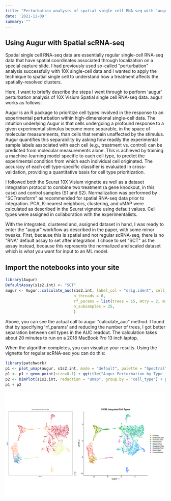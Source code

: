```yaml
---
title: "Perturbation analysis of spatial single cell RNA-seq with 'augur'"
date: '2021-11-09'
summary: ""
---
```




## Using Augur with Spatial scRNA-seq 

Spatial single cell RNA-seq data are essentially regular single-cell RNA-seq data that have spatial coordinates associated through localization on a special capture slide. I had previously used so-called "perturbation" analysis successfully with 10X single-cell data and I wanted to apply the technique to spatial single cell to understand how a treatment affects the spatially-resolved clusters.

Here, I want to briefly describe the steps I went through to perform 'augur' perturbation analysis of 10X Visium Spatial single cell RNA-seq data.   augur works as follows:  

Augur is an R package to prioritize cell types involved in the response to an experimental perturbation within high-dimensional single-cell data. The intuition underlying Augur is that cells undergoing a profound response to a given experimental stimulus become more separable, in the space of molecular measurements, than cells that remain unaffected by the stimulus. Augur quantifies this separability by asking how readily the experimental sample labels associated with each cell (e.g., treatment vs. control) can be predicted from molecular measurements alone. This is achieved by training a machine-learning model specific to each cell type, to predict the experimental condition from which each individual cell originated. The accuracy of each cell type-specific classifier is evaluated in cross-validation, providing a quantitative basis for cell type prioritization.

I followed both the Seurat 10X Visium vignette as well as a dataset integration protocol to combine two treatment (a gene knockout, in this case) and control samples (S1 and S2).   Normalization was performed by "SCTransform" as recommended for spatial RNA-seq data prior to integration.   PCA,  K-nearest neighbors, clustering, and uMAP were calculated as described in the Seurat vignette using default values.    Cell types were assigned in collaboration with the experimentalists.  

With the integrated, clustered and, assigned dataset in hand, I was ready to enter the "augur" workflow as described in the paper, with some minor tweaks. First, because this is spatial and not regular scRNA-seq, there is no "RNA" default assay to set after integration. I chose to set "SCT" as the assay instead, because this represents the normalized and scaled dataset which is what you want for input to an ML model.

## Import the notebooks into your site

```r
library(Augur)
DefaultAssay(s1s2.int) <- "SCT"
augur <- Augur::calculate_auc(s1s2.int, label_col = "orig.ident", cell_type_col = "cell_type", 
                              n_threads = 6, 
                              rf_params = list(trees = 15, mtry = 2, min_n = NULL, importance = "accuracy"),
                              n_subsamples = 25,
                              )
```

Above, you can see the actual call to augur "calculate_auc" method. I found that by specifying 'rf_params' and reducing the number of trees, I got better separation between cell types in the AUC readout. The calculation takes about 20 minutes to run on a 2018 MacBook Pro 13 inch laptop.

When the algorithm completes, you can visualize your results. Using the vignette for regular scRNA-seq you can do this:

```r
library(patchwork)
p1 <- plot_umap(augur, s1s2.int, mode = "default", palette = "Spectral")
p1 <- p1 + geom_point(size=0.1) + ggtitle("Augur Perturbation by Type (Red = Most)")
p2 <- DimPlot(s1s2.int, reduction = "umap", group.by = "cell_type") + ggtitle("S1/S2 Integrated Cell Types")
p1 + p2 
```

    
![png](S1S2_integrate_augur_UMAP.png)
    
